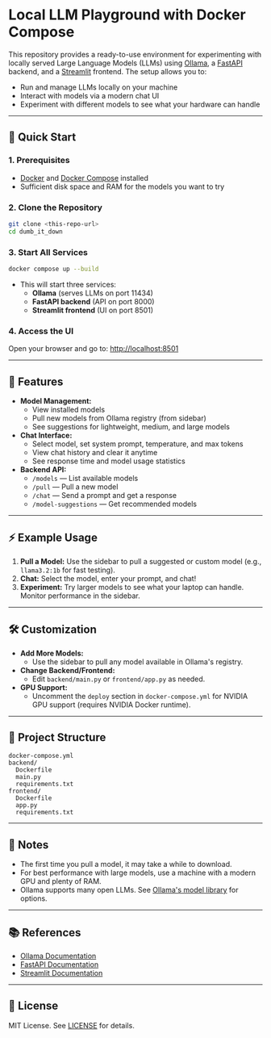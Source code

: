 # Local LLM Playground with Docker Compose

This repository provides a ready-to-use environment for experimenting with locally served Large Language Models (LLMs) using [Ollama](https://ollama.com/), a [FastAPI](https://fastapi.tiangolo.com/) backend, and a [Streamlit](https://streamlit.io/) frontend. The setup allows you to:

- Run and manage LLMs locally on your machine
- Interact with models via a modern chat UI
- Experiment with different models to see what your hardware can handle

---

## 🐳 Quick Start

### 1. Prerequisites
- [Docker](https://docs.docker.com/get-docker/) and [Docker Compose](https://docs.docker.com/compose/) installed
- Sufficient disk space and RAM for the models you want to try

### 2. Clone the Repository
```bash
git clone <this-repo-url>
cd dumb_it_down
```

### 3. Start All Services
```bash
docker compose up --build
```
- This will start three services:
  - **Ollama** (serves LLMs on port 11434)
  - **FastAPI backend** (API on port 8000)
  - **Streamlit frontend** (UI on port 8501)

### 4. Access the UI
Open your browser and go to: [http://localhost:8501](http://localhost:8501)

---

## 🧠 Features
- **Model Management:**
  - View installed models
  - Pull new models from Ollama registry (from sidebar)
  - See suggestions for lightweight, medium, and large models
- **Chat Interface:**
  - Select model, set system prompt, temperature, and max tokens
  - View chat history and clear it anytime
  - See response time and model usage statistics
- **Backend API:**
  - `/models` — List available models
  - `/pull` — Pull a new model
  - `/chat` — Send a prompt and get a response
  - `/model-suggestions` — Get recommended models

---

## ⚡ Example Usage
1. **Pull a Model:** Use the sidebar to pull a suggested or custom model (e.g., `llama3.2:1b` for fast testing).
2. **Chat:** Select the model, enter your prompt, and chat!
3. **Experiment:** Try larger models to see what your laptop can handle. Monitor performance in the sidebar.

---

## 🛠️ Customization
- **Add More Models:**
  - Use the sidebar to pull any model available in Ollama's registry.
- **Change Backend/Frontend:**
  - Edit `backend/main.py` or `frontend/app.py` as needed.
- **GPU Support:**
  - Uncomment the `deploy` section in `docker-compose.yml` for NVIDIA GPU support (requires NVIDIA Docker runtime).

---

## 🧩 Project Structure
```
docker-compose.yml
backend/
  Dockerfile
  main.py
  requirements.txt
frontend/
  Dockerfile
  app.py
  requirements.txt
```

---

## 📝 Notes
- The first time you pull a model, it may take a while to download.
- For best performance with large models, use a machine with a modern GPU and plenty of RAM.
- Ollama supports many open LLMs. See [Ollama's model library](https://ollama.com/library) for options.

---

## 📚 References
- [Ollama Documentation](https://github.com/ollama/ollama)
- [FastAPI Documentation](https://fastapi.tiangolo.com/)
- [Streamlit Documentation](https://docs.streamlit.io/)

---

## 🚀 License
MIT License. See [LICENSE](LICENSE) for details.
